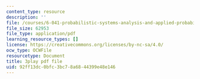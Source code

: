 ```yaml
---
content_type: resource
description: ''
file: /courses/6-041-probabilistic-systems-analysis-and-applied-probability-fall-2010/92ff13dc0bfc3bc78a6844399e48e146_TluTv5V0RmE.pdf
file_size: 62953
file_type: application/pdf
learning_resource_types: []
license: https://creativecommons.org/licenses/by-nc-sa/4.0/
ocw_type: OCWFile
resourcetype: Document
title: 3play pdf file
uid: 92ff13dc-0bfc-3bc7-8a68-44399e48e146
---
```

